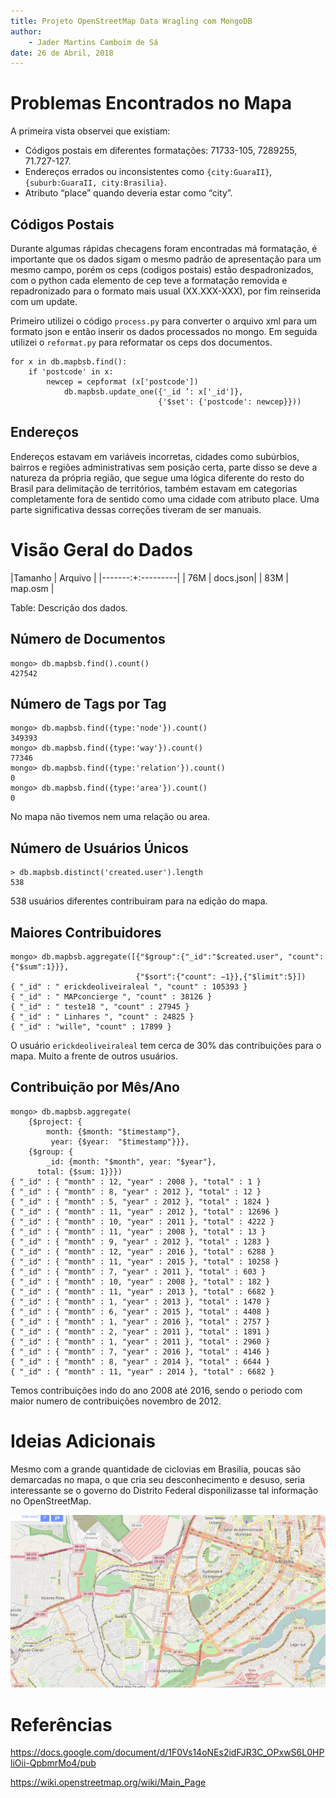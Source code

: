 ```yaml
---
title: Projeto OpenStreetMap Data Wragling com MongoDB
author:
	- Jader Martins Camboim de Sá
date: 26 de Abril, 2018
---
```



# Problemas Encontrados no Mapa
A primeira vista observei que existiam:

+ Códigos postais em diferentes formatações: 71733-105, 7289255, 71.727-127.
+ Endereços errados ou inconsistentes como `{city:GuaraII}`, `{suburb:GuaraII, city:Brasilia}`.
+ Atributo “place” quando deveria estar como “city”.


## Códigos Postais
Durante algumas rápidas checagens foram encontradas má formatação, é importante
que os dados sigam o mesmo padrão de apresentação para um mesmo campo, porém os
ceps (codigos postais) estão despadronizados, com o python cada elemento de cep
teve a formatação removida e repadronizado para o formato mais usual
(XX.XXX-XXX), por fim reinserida com um update.

Primeiro utilizei o código `process.py` para converter o arquivo xml para um
formato json e então inserir os dados processados no mongo. Em seguida utilizei
o `reformat.py` para reformatar os ceps dos documentos.

```{#reformat .python3 .numberLines startFrom="13"}
for x in db.mapbsb.find():
	if 'postcode' in x:
		newcep = cepformat (x['postcode'])
			db.mapbsb.update_one({'_id ’: x['_id']},
								 {'$set': {'postcode': newcep}}))
```


## Endereços
Endereços estavam em variáveis incorretas, cidades como subúrbios, bairros e
regiões administrativas sem posição certa, parte disso se deve a natureza da
própria região, que segue uma lógica diferente do resto do Brasil para
delimitação de territórios, também estavam em categorias completamente fora de
sentido como uma cidade com atributo place. Uma parte significativa dessas
correções tiveram de ser manuais.

# Visão Geral do Dados

|Tamanho |	Arquivo |
|-------:+:---------|
|    76M | docs.json|
|    83M | map.osm  |

Table: Descrição dos dados.

## Número de Documentos
```
mongo> db.mapbsb.find().count()
427542
```

## Número de Tags por Tag
```
mongo> db.mapbsb.find({type:'node'}).count()
349393
mongo> db.mapbsb.find({type:'way'}).count()
77346
mongo> db.mapbsb.find({type:'relation'}).count()
0
mongo> db.mapbsb.find({type:'area'}).count()
0
```
No mapa não tivemos nem uma relação ou area.

## Número de Usuários Únicos
```
> db.mapbsb.distinct('created.user').length
538
```
538 usuários diferentes contribuiram para na edição do mapa.

## Maiores Contribuidores
```
mongo> db.mapbsb.aggregate([{"$group":{"_id":"$created.user", "count":{"$sum":1}}},
							{"$sort":{"count": −1}},{"$limit":5}])
{ "_id" : " erickdeoliveiraleal ", "count" : 105393 }
{ "_id" : " MAPconcierge ", "count" : 38126 }
{ "_id" : " teste18 ", "count" : 27945 }
{ "_id" : " Linhares ", "count" : 24825 }
{ "_id" : "wille", "count" : 17899 }
```
O usuário `erickdeoliveiraleal` tem cerca de 30% das contribuições para o mapa.
Muito a frente de outros usuários.

## Contribuição por Mês/Ano
```
mongo> db.mapbsb.aggregate(
    {$project: {
        month: {$month: "$timestamp"},
         year: {$year:  "$timestamp"}}},
    {$group: {
        _id: {month: "$month", year: "$year"},
      total: {$sum: 1}}})
{ "_id" : { "month" : 12, "year" : 2008 }, "total" : 1 }
{ "_id" : { "month" : 8, "year" : 2012 }, "total" : 12 }
{ "_id" : { "month" : 5, "year" : 2012 }, "total" : 1824 }
{ "_id" : { "month" : 11, "year" : 2012 }, "total" : 12696 }
{ "_id" : { "month" : 10, "year" : 2011 }, "total" : 4222 }
{ "_id" : { "month" : 11, "year" : 2008 }, "total" : 13 }
{ "_id" : { "month" : 9, "year" : 2012 }, "total" : 1283 }
{ "_id" : { "month" : 12, "year" : 2016 }, "total" : 6288 }
{ "_id" : { "month" : 11, "year" : 2015 }, "total" : 10258 }
{ "_id" : { "month" : 7, "year" : 2011 }, "total" : 603 }
{ "_id" : { "month" : 10, "year" : 2008 }, "total" : 182 }
{ "_id" : { "month" : 11, "year" : 2013 }, "total" : 6682 }
{ "_id" : { "month" : 1, "year" : 2013 }, "total" : 1470 }
{ "_id" : { "month" : 6, "year" : 2015 }, "total" : 4408 }
{ "_id" : { "month" : 1, "year" : 2016 }, "total" : 2757 }
{ "_id" : { "month" : 2, "year" : 2011 }, "total" : 1891 }
{ "_id" : { "month" : 1, "year" : 2011 }, "total" : 2960 }
{ "_id" : { "month" : 7, "year" : 2016 }, "total" : 4146 }
{ "_id" : { "month" : 8, "year" : 2014 }, "total" : 6644 }
{ "_id" : { "month" : 11, "year" : 2014 }, "total" : 6682 }
```
Temos contribuições indo do ano 2008 até 2016, sendo o periodo com maior numero
de contribuições novembro de 2012.

# Ideias Adicionais
Mesmo com a grande quantidade de ciclovias em Brasilia, poucas são demarcadas
no mapa, o que cria seu desconhecimento e desuso, seria interessante se o
governo do Distrito Federal disponilizasse tal informação no OpenStreetMap.

![Entorno, Brasília, Distrito Federal - Brasil](map.png)

# Referências
https://docs.google.com/document/d/1F0Vs14oNEs2idFJR3C_OPxwS6L0HPliOii-QpbmrMo4/pub

https://wiki.openstreetmap.org/wiki/Main_Page
